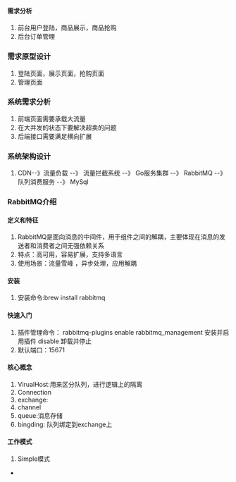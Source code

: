 #### 需求分析
1. 前台用户登陆，商品展示，商品抢购
2. 后台订单管理

### 需求原型设计
1. 登陆页面，展示页面，抢购页面
2. 管理页面
### 系统需求分析
1. 前端页面需要承载大流量
2. 在大并发的状态下要解决超卖的问题
3. 后端接口需要满足横向扩展
### 系统架构设计
1. CDN--》流量负载 --》 流量拦截系统 --》 Go服务集群 --》 RabbitMQ --》 队列消费服务 --》 MySql

### RabbitMQ介绍
#### 定义和特征
1. RabbitMQ是面向消息的中间件，用于组件之间的解耦，主要体现在消息的发送者和消费者之间无强依赖关系
2. 特点：高可用，容易扩展，支持多语言
3. 使用场景：流量雪峰 ，异步处理，应用解耦
#### 安装
1. 安装命令:brew install rabbitmq
#### 快速入门
1. 插件管理命令： rabbitmq-plugins enable rabbitmq_management 安装并启用插件 disable 卸载并停止
2. 默认端口：15671
#### 核心概念
1. VirualHost:用来区分队列，进行逻辑上的隔离
2. Connection
3. exchange:
4. channel
5. queue:消息存储
6. bingding: 队列绑定到exchange上
#### 工作模式
1. Simple模式
- 








